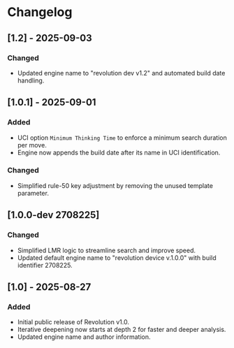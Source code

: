 # Changelog

## [1.2] - 2025-09-03
### Changed
- Updated engine name to "revolution dev v1.2" and automated build date handling.

## [1.0.1] - 2025-09-01
### Added
- UCI option `Minimum Thinking Time` to enforce a minimum search duration per move.
- Engine now appends the build date after its name in UCI identification.
### Changed
- Simplified rule-50 key adjustment by removing the unused template parameter.

## [1.0.0-dev 2708225]
### Changed
- Simplified LMR logic to streamline search and improve speed.
- Updated default engine name to "revolution device v.1.0.0" with build identifier 2708225.

## [1.0] - 2025-08-27
### Added
- Initial public release of Revolution v1.0.
- Iterative deepening now starts at depth 2 for faster and deeper analysis.
- Updated engine name and author information.
